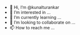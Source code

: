 - 👋 Hi, I’m @kunalturankar
- 👀 I’m interested in ...
- 🌱 I’m currently learning ...
- 💞️ I’m looking to collaborate on ...
- 📫 How to reach me ...

<!---
kunalturankar/kunalturankar is a ✨ special ✨ repository because its `README.md` (this file) appears on your GitHub profile.
You can click the Preview link to take a look at your changes.
--->
